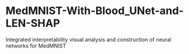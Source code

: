# MedMNIST-With-Blood_UNet-and-LEN-SHAP
Integrated interpretability visual analysis and construction of neural networks for MedMNIST
